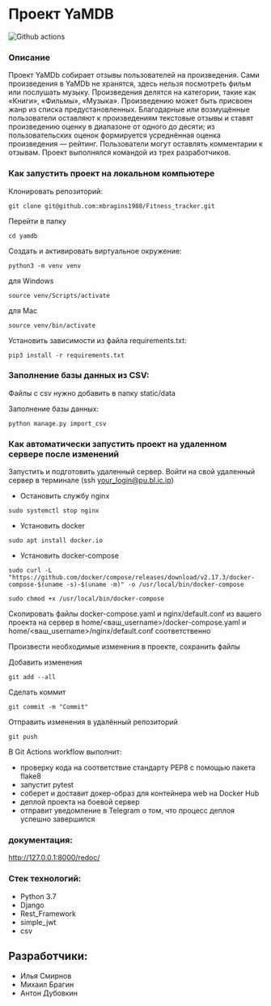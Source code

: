 # Проект YaMDB
![Github actions](https://github.com/mbragins1988/yamdb_final/actions/workflows/yamdb_workflow.yml/badge.svg)

### Описание
Проект YaMDb собирает отзывы пользователей на произведения. Сами произведения в YaMDb не хранятся, здесь нельзя посмотреть фильм или послушать музыку.
Произведения делятся на категории, такие как «Книги», «Фильмы», «Музыка».
Произведению может быть присвоен жанр из списка предустановленных.
Благодарные или возмущённые пользователи оставляют к произведениям текстовые отзывы и ставят произведению оценку в диапазоне от одного до десяти; из пользовательских оценок формируется усреднённая оценка произведения — рейтинг.
Пользователи могут оставлять комментарии к отзывам.
Проект выполнялся командой из трех разработчиков.

### Как запустить проект на локальном компьютере

Клонировать репозиторий:

```
git clone git@github.com:mbragins1988/Fitness_tracker.git
```

Перейти в папку

```
cd yamdb
```

Cоздать и активировать виртуальное окружение:

```
python3 -m venv venv
```
для Windows
```
source venv/Scripts/activate
```
для Mac
```
source venv/bin/activate
```

Установить зависимости из файла requirements.txt:

```
pip3 install -r requirements.txt
```

### Заполнение базы данных из CSV:

Файлы с csv нужно добавить в папку static/data

Заполнение базы данных:

```
python manage.py import_csv
```

### Как автоматически запустить проект на удаленном сервере после изменений

Запустить и подготовить удаленный сервер.
Войти на свой удаленный сервер в терминале (ssh your_login@pu.bl.ic.ip)
- Остановить службу nginx
```
sudo systemctl stop nginx
```

- Установить docker
```
sudo apt install docker.io
```

- Установить docker-compose
```
sudo curl -L "https://github.com/docker/compose/releases/download/v2.17.3/docker-compose-$(uname -s)-$(uname -m)" -o /usr/local/bin/docker-compose
```
```
sudo chmod +x /usr/local/bin/docker-compose
```

Скопировать файлы docker-compose.yaml и nginx/default.conf из вашего проекта на сервер в home/<ваш_username>/docker-compose.yaml и home/<ваш_username>/nginx/default.conf соответственно

Произвести необходимые изменения в проекте, сохранить файлы

Добавить изменения
```
git add --all
```

Сделать коммит
```
git commit -m "Commit"
```

Отправить изменения в удалённый репозиторий
```
git push
```

В Git Actions workflow выполнит:
- проверку кода на соответствие стандарту PEP8 с помощью пакета flake8
- запустит pytest
- соберет и доставит докер-образ для контейнера web на Docker Hub
- деплой проекта на боевой сервер
- отправит уведомление в Telegram о том, что процесс деплоя успешно завершился

### документация:
http://127.0.0.1:8000/redoc/

### Стек технологий:
- Python 3.7
- Django
- Rest_Framework
- simple_jwt
- csv

## Разработчики:
- Илья Смирнов
- Михаил Брагин
- Антон Дубовкин